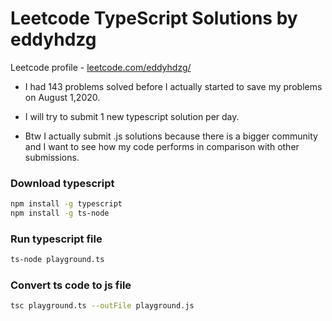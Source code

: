 # Leetcode TypeScript Solutions by eddyhdzg

Leetcode profile - [leetcode.com/eddyhdzg/](https://leetcode.com/eddyhdzg/)

- I had 143 problems solved before I actually started to save my problems on August 1,2020.

- I will try to submit 1 new typescript solution per day.

- Btw I actually submit .js solutions because there is a bigger community and I want to see how my code performs in comparison with other submissions.

### Download typescript

```sh
npm install -g typescript
npm install -g ts-node

```

### Run typescript file

```sh
ts-node playground.ts
```

### Convert ts code to js file

```sh
tsc playground.ts --outFile playground.js
```
